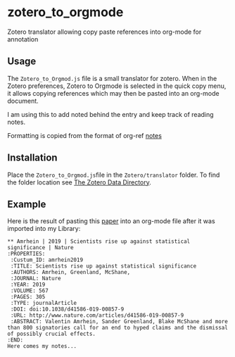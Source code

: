 # zotero_to_orgmode
Zotero translator allowing copy paste references into org-mode for annotation

## Usage
The `Zotero_to_Orgmod.js` file is a small translator for zotero. When in the Zotero preferences, Zotero to Orgmode is selected in the quick copy menu, it allows copying references which may then be pasted into an org-mode document.

I am using this to add noted behind the entry and keep track of reading notes.

Formatting is copied from the format of org-ref [notes](https://github.com/jkitchin/org-ref/blob/master/org-ref.org#setting-up-notes-to-work-with-multiple-notesorg-files) 

## Installation
Place the `Zotero_to_Orgmod.js`file in the `Zotero/translator` folder. To find the folder location see [The Zotero Data Directory](https://www.zotero.org/support/zotero_data).

## Example
Here is the result of pasting this [paper](https://www.nature.com/articles/d41586-019-00857-9) into an org-mode file after it was imported into my Library:

```org-mode
** Amrhein | 2019 | Scientists rise up against statistical significance | Nature
:PROPERTIES:
 :Custum_ID: amrhein2019
 :TITLE: Scientists rise up against statistical significance
 :AUTHORS: Amrhein, Greenland, McShane, 
 :JOURNAL: Nature
 :YEAR: 2019
 :VOLUME: 567
 :PAGES: 305
 :TYPE: journalArticle
 :DOI: doi:10.1038/d41586-019-00857-9
 :URL: http://www.nature.com/articles/d41586-019-00857-9
 :ABSTRACT: Valentin Amrhein, Sander Greenland, Blake McShane and more than 800 signatories call for an end to hyped claims and the dismissal of possibly crucial effects.
:END:
Here comes my notes...
```
